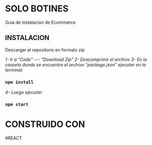 # SOLO BOTINES
Guia de instalacion de Ecommerce

## INSTALACION

Descargar el repositorio en formato zip

_1- Ir a "Code" --- "Download Zip"_
_2- Descomprimir el archivo_
_3- En la carpeta donde se encuentra el archivo "package.json" ejecutar en la terminal:_

### `npm install`

_4- Luego ejecutar:_

### `npm start`

# CONSTRUIDO CON

#REACT 